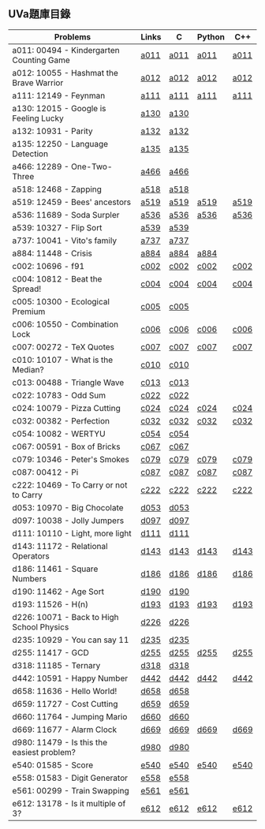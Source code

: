 ## UVa題庫目錄

|Problems|Links|C|Python|C++|
|-|-|-|-|-|
|a011: 00494 - Kindergarten Counting Game|[a011](Contents/a011/a011.md)|[a011](Contents/a011/a011.c)|[a011](Contents/a011/a011.py)|[a011](Contents/a011/a011.cpp)|
|a012: 10055 - Hashmat the Brave Warrior|[a012](Contents/a012/a012.md)|[a012](Contents/a012/a012.c)|[a012](Contents/a012/a012.py)|[a012](Contents/a012/a012.cpp)|
|a111: 12149 - Feynman|[a111](Contents/a111/a111.md)|[a111](Contents/a111/a111.c)|[a111](Contents/a111/a111.py)|[a111](Contents/a111/a111.cpp)|
|a130: 12015 - Google is Feeling Lucky|[a130](Contents/a130/a130.md)|[a130](Contents/a130/a130.c)|||
|a132: 10931 - Parity|[a132](Contents/a132/a132.md)|[a132](Contents/a132/a132.c)|||
|a135: 12250 - Language Detection|[a135](Contents/a135/a135.md)|[a135](Contents/a135/a135.c)|||
|a466: 12289 - One-Two-Three|[a466](Contents/a466/a466.md)|[a466](Contents/a466/a466.c)|||
|a518: 12468 - Zapping|[a518](Contents/a518/a518.md)|[a518](Contents/a518/a518.c)|||
|a519: 12459 - Bees' ancestors|[a519](Contents/a519/a519.md)|[a519](Contents/a519/a519.c)|[a519](Contents/a519/a519.py)|[a519](Contents/a519/a519.cpp)|
|a536: 11689 - Soda Surpler|[a536](Contents/a536/a536.md)|[a536](Contents/a536/a536.c)|[a536](Contents/a536/a536.py)|[a536](Contents/a536/a536.cpp)|
|a539: 10327 - Flip Sort|[a539](Contents/a539/a539.md)|[a539](Contents/a539/a539.c)|||
|a737: 10041 - Vito's family|[a737](Contents/a737/a737.md)|[a737](Contents/a737/a737.c)|||
|a884: 11448 - Crisis|[a884](Contents/a884/a884.md)|[a884](Contents/a884/a884.c)|[a884](Contents/a884/a884.py)||
|c002: 10696 - f91|[c002](Contents/c002/c002.md)|[c002](Contents/c002/c002.c)|[c002](Contents/c002/c002.py)|[c002](Contents/c002/c002.cpp)|
|c004: 10812 - Beat the Spread!|[c004](Contents/c004/c004.md)|[c004](Contents/c004/c004.c)|[c004](Contents/c004/c004.py)|[c004](Contents/c004/c004.cpp)|
|c005: 10300 - Ecological Premium|[c005](Contents/c005/c005.md)|[c005](Contents/c005/c005.c)|||
|c006: 10550 - Combination Lock|[c006](Contents/c006/c006.md)|[c006](Contents/c006/c006.c)|[c006](Contents/c006/c006.py)|[c006](Contents/c006/c006.cpp)|
|c007: 00272 - TeX Quotes|[c007](Contents/c007/c007.md)|[c007](Contents/c007/c007.c)|[c007](Contents/c007/c007.py)|[c007](Contents/c007/c007.cpp)|
|c010: 10107 - What is the Median?|[c010](Contents/c010/c010.md)|[c010](Contents/c010/c010.c)|||
|c013: 00488 - Triangle Wave|[c013](Contents/c013/c013.md)|[c013](Contents/c013/c013.c)|||
|c022: 10783 - Odd Sum|[c022](Contents/c022/c022.md)|[c022](Contents/c022/c022.c)|||
|c024: 10079 - Pizza Cutting|[c024](Contents/c024/c024.md)|[c024](Contents/c024/c024.c)|[c024](Contents/c024/c024.py)|[c024](Contents/c024/c024.cpp)|
|c032: 00382 - Perfection|[c032](Contents/c032/c032.md)|[c032](Contents/c032/c032.c)|[c032](Contents/c032/c032.py)|[c032](Contents/c032/c032.cpp)|
|c054: 10082 - WERTYU|[c054](Contents/c054/c054.md)|[c054](Contents/c054/c054.c)|||
|c067: 00591 - Box of Bricks|[c067](Contents/c067/c067.md)|[c067](Contents/c067/c067.c)|||
|c079: 10346 - Peter's Smokes|[c079](Contents/c079/c079.md)|[c079](Contents/c079/c079.c)|[c079](Contents/c079/c079.py)|[c079](Contents/c079/c079.cpp)|
|c087: 00412 - Pi|[c087](Contents/c087/c087.md)|[c087](Contents/c087/c087.c)|[c087](Contents/c087/c087.py)|[c087](Contents/c087/c087.cpp)|
|c222: 10469 - To Carry or not to Carry|[c222](Contents/c222/c222.md)|[c222](Contents/c222/c222.c)|[c222](Contents/c222/c222.py)|[c222](Contents/c222/c222.cpp)|
|d053: 10970 - Big Chocolate|[d053](Contents/d053/d053.md)|[d053](Contents/d053/d053.c)|||
|d097: 10038 - Jolly Jumpers|[d097](Contents/d097/d097.md)|[d097](Contents/d097/d097.c)|||
|d111: 10110 - Light, more light|[d111](Contents/d111/d111.md)|[d111](Contents/d111/d111.c)|||
|d143: 11172 - Relational Operators|[d143](Contents/d143/d143.md)|[d143](Contents/d143/d143.c)|[d143](Contents/d143/d143.py)|[d143](Contents/d143/d143.cpp)|
|d186: 11461 - Square Numbers|[d186](Contents/d186/d186.md)|[d186](Contents/d186/d186.c)|[d186](Contents/d186/d186.py)|[d186](Contents/d186/d186.cpp)|
|d190: 11462 - Age Sort|[d190](Contents/d190/d190.md)|[d190](Contents/d190/d190.c)|||
|d193: 11526 - H(n)|[d193](Contents/d193/d193.md)|[d193](Contents/d193/d193.c)|[d193](Contents/d193/d193.py)|[d193](Contents/d193/d193.cpp)|
|d226: 10071 - Back to High School Physics|[d226](Contents/d226/d226.md)|[d226](Contents/d226/d226.c)|||
|d235: 10929 - You can say 11|[d235](Contents/d235/d235.md)|[d235](Contents/d235/d235.c)|||
|d255: 11417 - GCD|[d255](Contents/d255/d255.md)|[d255](Contents/d255/d255.c)|[d255](Contents/d255/d255.py)|[d255](Contents/d255/d255.cpp)|
|d318: 11185 - Ternary|[d318](Contents/d318/d318.md)|[d318](Contents/d318/d318.c)|||
|d442: 10591 - Happy Number|[d442](Contents/d442/d442.md)|[d442](Contents/d442/d442.c)|[d442](Contents/d442/d442.py)|[d442](Contents/d442/d442.cpp)|
|d658: 11636 - Hello World!|[d658](Contents/d658/d658.md)|[d658](Contents/d658/d658.c)|||
|d659: 11727 - Cost Cutting|[d659](Contents/d659/d659.md)|[d659](Contents/d659/d659.c)|||
|d660: 11764 - Jumping Mario|[d660](Contents/d660/d660.md)|[d660](Contents/d660/d660.c)|||
|d669: 11677 - Alarm Clock|[d669](Contents/d669/d669.md)|[d669](Contents/d669/d669.c)|[d669](Contents/d669/d669.py)|[d669](Contents/d669/d669.cpp)|
|d980: 11479 - Is this the easiest problem?|[d980](Contents/d980/d980.md)|[d980](Contents/d980/d980.c)|||
|e540: 01585 - Score|[e540](Contents/e540/e540.md)|[e540](Contents/e540/e540.c)|[e540](Contents/e540/e540.py)|[e540](Contents/e540/e540.cpp)|
|e558: 01583 - Digit Generator|[e558](Contents/e558/e558.md)|[e558](Contents/e558/e558.c)|||
|e561: 00299 - Train Swapping|[e561](Contents/e561/e561.md)|[e561](Contents/e561/e561.c)|||
|e612: 13178 - Is it multiple of 3?|[e612](Contents/e612/e612.md)|[e612](Contents/e612/e612.c)|[e612](Contents/e612/e612.py)|[e612](Contents/e612/e612.cpp)|
